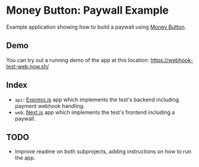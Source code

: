 # Money Button: Paywall Example

Example application showing how to build a paywall using [Money Button](https://moneybutton.com).

## Demo

You can try out a running demo of the app at this location: https://webhook-test-web.now.sh/

## Index

* `api`: [Express.js](https://expressjs.com/) app which implements the test's backend including payment webhook handling.
* `web`: [Next.js](https://nextjs.org/) app which implements the test's frontend including a paywall.

## TODO

* Improve readme on both subprojects, adding instructions on how to run the app.
